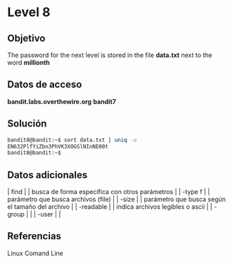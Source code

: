 # Level 8

## Objetivo
The password for the next level is stored in the file **data.txt** next to the word **millionth**
## Datos de acceso
**bandit.labs.overthewire.org**
**bandit7**

## Solución

```bash
bandit8@bandit:~$ sort data.txt | uniq -u
EN632PlfYiZbn3PhVK3XOGSlNInNE00t
bandit8@bandit:~$
```

## Datos adicionales
| find |  | busca de forma específica con otros parámetros |
| -type f |  | parámetro que busca archivos (file) |
| -size |  | parámetro que busca según el tamaño del archivo | 
| -readable |  | indica archivos legibles o ascii | 
| -group |  |
| -user |  |
## Referencias
Linux Comand Line